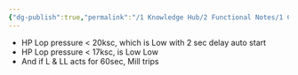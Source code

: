 ```yaml
---
{"dg-publish":true,"permalink":"/1 Knowledge Hub/2 Functional Notes/1 Career Notes/3 TSTPS Kaniha Technical Notes/A Protection Interlocks and Control Logic Systems/Mills/Mills Auxillaries/","noteIcon":""}
---
```


- HP Lop pressure < 20ksc, which is Low with 2 sec delay auto start
- HP Lop pressure < 17ksc, is Low Low
- And if L & LL acts for 60sec, Mill trips